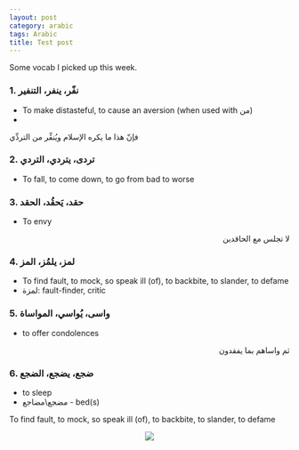 ```yaml
---
layout: post
category: arabic
tags: Arabic
title: Test post
---
```

Some vocab I picked up this week. 

### 1. نفّر، ينفر، التنفير
- To make distasteful, to cause an aversion (when used with من)
- <div dir="rtl" style="text-align: right; font-size: 1em;">
فإنّ هذا ما يكره الإسلام ويُنفِّر من التردِّي
  
  </div>
  
  
  
### 2. تردى، يتردي، التردي
- To fall, to come down, to go from bad to worse


### 3. حقد، يَحقُد، الحقد
- To envy

<div dir="rtl" style="text-align: right; font-size: 1em;">
  
  لا تجلس مع الحاقدين
  
  </div>


### 4. لمز، يلمُز، المز
- To find fault, to mock, so speak ill (of), to backbite, to slander, to defame
- لمزة: fault-finder, critic

### 5. واسى، يُواسي، المواساة
- to offer condolences

<div dir="rtl" style="text-align: right; font-size: 1em;">
  
ثم واساهم بما يفقدون  
  </div>

### 6. ضجع، يضجع، الضجع
- to sleep
- مضجع\مضاجع - bed(s)

To find fault, to mock, so speak ill (of), to backbite, to slander, to defame

<center>
  <img src = "{{baseurl}}/assets/img/posts/test.jpeg"> </center>
